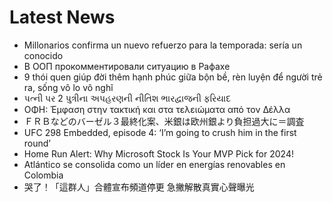 # Latest News
-  Millonarios confirma un nuevo refuerzo para la temporada: sería un conocido
-  В ООП прокомментировали ситуацию в Рафахе
-  9 thói quen giúp đời thêm hạnh phúc giữa bộn bề, rèn luyện để người trẻ ra, sống vô lo vô nghĩ
-  પત્ની પર 2 પુત્રીના અપહરણની નીતિશ ભારદ્વાજની ફરિયાદ
-  ΟΦΗ: Έμφαση στην τακτική και στα τελειώματα από τον Δέλλα
-  ＦＲＢなどのバーゼル３最終化案、米銀は欧州銀より負担過大に＝調査
-  UFC 298 Embedded, episode 4: ‘I’m going to crush him in the first round’
-  Home Run Alert: Why Microsoft Stock Is Your MVP Pick for 2024!
-  Atlántico se consolida como un líder en energías renovables en Colombia
-  哭了！「這群人」合體宣布頻道停更 急撇解散真實心聲曝光
